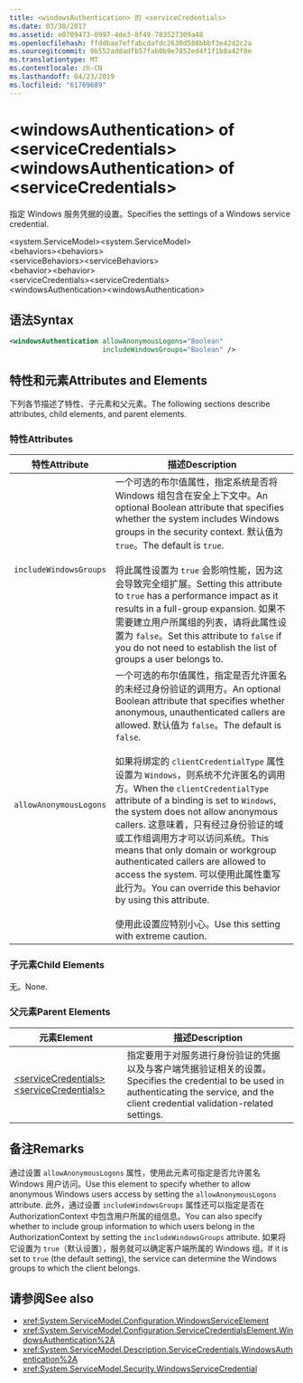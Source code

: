 ```yaml
---
title: <windowsAuthentication> 的 <serviceCredentials>
ms.date: 03/30/2017
ms.assetid: e0709473-0997-4de3-8f49-783527309a48
ms.openlocfilehash: ffddbae7effabcdafdc2638d588bbbf3e42d2c2a
ms.sourcegitcommit: 9b552addadfb57fab0b9e7852ed4f1f1b8a42f8e
ms.translationtype: MT
ms.contentlocale: zh-CN
ms.lasthandoff: 04/23/2019
ms.locfileid: "61769689"
---
```

# <a name="windowsauthentication-of-servicecredentials"></a><span data-ttu-id="5b6a3-102">\<windowsAuthentication> of \<serviceCredentials></span><span class="sxs-lookup"><span data-stu-id="5b6a3-102">\<windowsAuthentication> of \<serviceCredentials></span></span>
<span data-ttu-id="5b6a3-103">指定 Windows 服务凭据的设置。</span><span class="sxs-lookup"><span data-stu-id="5b6a3-103">Specifies the settings of a Windows service credential.</span></span>  
  
 <span data-ttu-id="5b6a3-104">\<system.ServiceModel></span><span class="sxs-lookup"><span data-stu-id="5b6a3-104">\<system.ServiceModel></span></span>  
<span data-ttu-id="5b6a3-105">\<behaviors></span><span class="sxs-lookup"><span data-stu-id="5b6a3-105">\<behaviors></span></span>  
<span data-ttu-id="5b6a3-106">\<serviceBehaviors></span><span class="sxs-lookup"><span data-stu-id="5b6a3-106">\<serviceBehaviors></span></span>  
<span data-ttu-id="5b6a3-107">\<behavior></span><span class="sxs-lookup"><span data-stu-id="5b6a3-107">\<behavior></span></span>  
<span data-ttu-id="5b6a3-108">\<serviceCredentials></span><span class="sxs-lookup"><span data-stu-id="5b6a3-108">\<serviceCredentials></span></span>  
<span data-ttu-id="5b6a3-109">\<windowsAuthentication></span><span class="sxs-lookup"><span data-stu-id="5b6a3-109">\<windowsAuthentication></span></span>  
  
## <a name="syntax"></a><span data-ttu-id="5b6a3-110">语法</span><span class="sxs-lookup"><span data-stu-id="5b6a3-110">Syntax</span></span>  
  
```xml  
<windowsAuthentication allowAnonymousLogons="Boolean"
                       includeWindowsGroups="Boolean" />
```  
  
## <a name="attributes-and-elements"></a><span data-ttu-id="5b6a3-111">特性和元素</span><span class="sxs-lookup"><span data-stu-id="5b6a3-111">Attributes and Elements</span></span>  
 <span data-ttu-id="5b6a3-112">下列各节描述了特性、子元素和父元素。</span><span class="sxs-lookup"><span data-stu-id="5b6a3-112">The following sections describe attributes, child elements, and parent elements.</span></span>  
  
### <a name="attributes"></a><span data-ttu-id="5b6a3-113">特性</span><span class="sxs-lookup"><span data-stu-id="5b6a3-113">Attributes</span></span>  
  
|<span data-ttu-id="5b6a3-114">特性</span><span class="sxs-lookup"><span data-stu-id="5b6a3-114">Attribute</span></span>|<span data-ttu-id="5b6a3-115">描述</span><span class="sxs-lookup"><span data-stu-id="5b6a3-115">Description</span></span>|  
|---------------|-----------------|  
|`includeWindowsGroups`|<span data-ttu-id="5b6a3-116">一个可选的布尔值属性，指定系统是否将 Windows 组包含在安全上下文中。</span><span class="sxs-lookup"><span data-stu-id="5b6a3-116">An optional Boolean attribute that specifies whether the system includes Windows groups in the security context.</span></span> <span data-ttu-id="5b6a3-117">默认值为 `true`。</span><span class="sxs-lookup"><span data-stu-id="5b6a3-117">The default is `true`.</span></span><br /><br /> <span data-ttu-id="5b6a3-118">将此属性设置为 `true` 会影响性能，因为这会导致完全组扩展。</span><span class="sxs-lookup"><span data-stu-id="5b6a3-118">Setting this attribute to `true` has a performance impact as it results in a full-group expansion.</span></span> <span data-ttu-id="5b6a3-119">如果不需要建立用户所属组的列表，请将此属性设置为 `false`。</span><span class="sxs-lookup"><span data-stu-id="5b6a3-119">Set this attribute to `false` if you do not need to establish the list of groups a user belongs to.</span></span>|  
|`allowAnonymousLogons`|<span data-ttu-id="5b6a3-120">一个可选的布尔值属性，指定是否允许匿名的未经过身份验证的调用方。</span><span class="sxs-lookup"><span data-stu-id="5b6a3-120">An optional Boolean attribute that specifies whether anonymous, unauthenticated callers are allowed.</span></span> <span data-ttu-id="5b6a3-121">默认值为 `false`。</span><span class="sxs-lookup"><span data-stu-id="5b6a3-121">The default is `false`.</span></span><br /><br /> <span data-ttu-id="5b6a3-122">如果将绑定的 `clientCredentialType` 属性设置为 `Windows`，则系统不允许匿名的调用方。</span><span class="sxs-lookup"><span data-stu-id="5b6a3-122">When the `clientCredentialType` attribute of a binding is set to `Windows`, the system does not allow anonymous callers.</span></span> <span data-ttu-id="5b6a3-123">这意味着，只有经过身份验证的域或工作组调用方才可以访问系统。</span><span class="sxs-lookup"><span data-stu-id="5b6a3-123">This means that only domain or workgroup authenticated callers are allowed to access the system.</span></span> <span data-ttu-id="5b6a3-124">可以使用此属性重写此行为。</span><span class="sxs-lookup"><span data-stu-id="5b6a3-124">You can override this behavior by using this attribute.</span></span><br /><br /> <span data-ttu-id="5b6a3-125">使用此设置应特别小心。</span><span class="sxs-lookup"><span data-stu-id="5b6a3-125">Use this setting with extreme caution.</span></span>|  
  
### <a name="child-elements"></a><span data-ttu-id="5b6a3-126">子元素</span><span class="sxs-lookup"><span data-stu-id="5b6a3-126">Child Elements</span></span>  
 <span data-ttu-id="5b6a3-127">无。</span><span class="sxs-lookup"><span data-stu-id="5b6a3-127">None.</span></span>  
  
### <a name="parent-elements"></a><span data-ttu-id="5b6a3-128">父元素</span><span class="sxs-lookup"><span data-stu-id="5b6a3-128">Parent Elements</span></span>  
  
|<span data-ttu-id="5b6a3-129">元素</span><span class="sxs-lookup"><span data-stu-id="5b6a3-129">Element</span></span>|<span data-ttu-id="5b6a3-130">描述</span><span class="sxs-lookup"><span data-stu-id="5b6a3-130">Description</span></span>|  
|-------------|-----------------|  
|[<span data-ttu-id="5b6a3-131">\<serviceCredentials></span><span class="sxs-lookup"><span data-stu-id="5b6a3-131">\<serviceCredentials></span></span>](../../../../../docs/framework/configure-apps/file-schema/wcf/servicecredentials.md)|<span data-ttu-id="5b6a3-132">指定要用于对服务进行身份验证的凭据以及与客户端凭据验证相关的设置。</span><span class="sxs-lookup"><span data-stu-id="5b6a3-132">Specifies the credential to be used in authenticating the service, and the client credential validation-related settings.</span></span>|  
  
## <a name="remarks"></a><span data-ttu-id="5b6a3-133">备注</span><span class="sxs-lookup"><span data-stu-id="5b6a3-133">Remarks</span></span>  
 <span data-ttu-id="5b6a3-134">通过设置 `allowAnonymousLogons` 属性，使用此元素可指定是否允许匿名 Windows 用户访问。</span><span class="sxs-lookup"><span data-stu-id="5b6a3-134">Use this element to specify whether to allow anonymous Windows users access by setting the `allowAnonymousLogons` attribute.</span></span> <span data-ttu-id="5b6a3-135">此外，通过设置 `includeWindowsGroups` 属性还可以指定是否在 AuthorizationContext 中包含用户所属的组信息。</span><span class="sxs-lookup"><span data-stu-id="5b6a3-135">You can also specify whether to include group information to which users belong in the AuthorizationContext by setting the `includeWindowsGroups` attribute.</span></span> <span data-ttu-id="5b6a3-136">如果将它设置为 `true`（默认设置），服务就可以确定客户端所属的 Windows 组。</span><span class="sxs-lookup"><span data-stu-id="5b6a3-136">If it is set to `true` (the default setting), the service can determine the Windows groups to which the client belongs.</span></span>  
  
## <a name="see-also"></a><span data-ttu-id="5b6a3-137">请参阅</span><span class="sxs-lookup"><span data-stu-id="5b6a3-137">See also</span></span>

- <xref:System.ServiceModel.Configuration.WindowsServiceElement>
- <xref:System.ServiceModel.Configuration.ServiceCredentialsElement.WindowsAuthentication%2A>
- <xref:System.ServiceModel.Description.ServiceCredentials.WindowsAuthentication%2A>
- <xref:System.ServiceModel.Security.WindowsServiceCredential>
